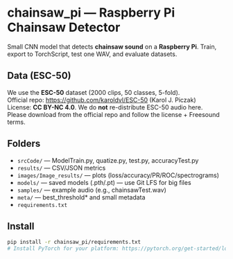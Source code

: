 # chainsaw_pi — Raspberry Pi Chainsaw Detector

Small CNN model that detects **chainsaw sound** on a **Raspberry Pi**.
Train, export to TorchScript, test one WAV, and evaluate datasets.

## Data (ESC-50)
We use the **ESC-50** dataset (2000 clips, 50 classes, 5-fold).  
Official repo: https://github.com/karoldvl/ESC-50 (Karol J. Piczak)  
License: **CC BY-NC 4.0**. We do **not** re-distribute ESC-50 audio here.  
Please download from the official repo and follow the license + Freesound terms.

## Folders
- `srcCode/` — ModelTrain.py, quatize.py, test.py, accuracyTest.py  
- `results/` — CSV/JSON metrics  
- `images/Image_results/` — plots (loss/accuracy/PR/ROC/spectrograms)  
- `models/` — saved models (.pth/.pt) — use Git LFS for big files  
- `samples/` — example audio (e.g., chainsawTest.wav)  
- `meta/` — best_threshold* and small metadata  
- `requirements.txt`

## Install
```bash
pip install -r chainsaw_pi/requirements.txt
# Install PyTorch for your platform: https://pytorch.org/get-started/locally/
